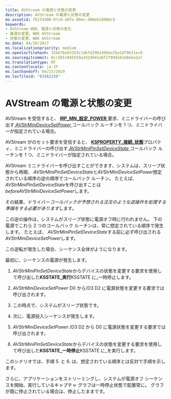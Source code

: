 ```yaml
---
title: AVStream の電源と状態の変更
description: AVStream の電源と状態の変更
ms.assetid: f62f4306-97c0-40fe-89ec-d08eb18988c9
keywords:
- AVStream WDK、電源と状態の変化
- 電源の変更、WDK AVStream
- 状態の変更、WDK AVStream
ms.date: 04/20/2017
ms.localizationpriority: medium
ms.openlocfilehash: 32b676e55353c1dbfd290149bba7ba1d79631ec0
ms.sourcegitcommit: 0cc5051945559a242d941a6f2799d161d8eba2a7
ms.translationtype: MT
ms.contentlocale: ja-JP
ms.lasthandoff: 04/23/2019
ms.locfileid: "63362230"
---
```

# <a name="power-and-state-changes-in-avstream"></a>AVStream の電源と状態の変更


AVStream を受信すると、 [ **IRP\_MN\_設定\_POWER** ](https://msdn.microsoft.com/library/windows/hardware/ff551744)要求、ミニドライバーの呼び出す[ *AVStrMiniDeviceSetPower* ](https://msdn.microsoft.com/library/windows/hardware/ff554309)コールバック ルーチンを 1 つ、ミニドライバーが指定されている場合。

AVStream がのセット要求を受信すると、 [ **KSPROPERTY\_接続\_状態**](https://msdn.microsoft.com/library/windows/hardware/ff565110)プロパティ、ミニドライバーの呼び出す[ *AVStrMiniPinSetDeviceState* ](https://msdn.microsoft.com/library/windows/hardware/ff556359)コールバック ルーチンを 1 つ、ミニドライバーが指定されている場合。

AVStream ミニドライバーを呼び出すことができます、システムは、スリープ状態から再開、 *AVStrMiniPinSetDeviceState*と*AVStrMiniDeviceSetPower*想定されている順序の逆の順序でコールバック ルーチン。 たとえば、 *AVStrMiniPinSetDeviceState*を呼び出すことは*beforeAVStrMiniDeviceSetPower*します。

その結果、ドライバー*コールバックが予想される注文のような逆操作を処理する準備をする必要があります*します。

この逆の操作は、システムがスリープ状態に電源オフ時に行われません。 下の電源でこれら 2 つのコールバック ルーチンは、常に想定されている順序で発生します。 たとえば、 *AVStrMiniPinSetDeviceState*する前に必ず呼び出される*AVStrMiniDeviceSetPower*します。

この逆転が発生した場合、シーケンス全体がようになります。

最初に、シーケンスの電源が発生します。

1.  *AVStrMiniPinSetDeviceState*からデバイスの状態を変更する要求を使用して呼び出した**KSSTATE\_実行**KSSTATE に\_一時停止します。

2.  *AVStrMiniDeviceSetPower* D0 から/D3 D2 に電源状態を変更する要求では呼び出されます。

3.  この時点で、システムがスリープ状態です。

4.  次に、電源投入シーケンスが発生します。

5.  *AVStrMiniDeviceSetPower*  /D3 D2 から D0 に電源状態を変更する要求では呼び出されます。

6.  *AVStrMiniPinSetDeviceState*からデバイスの状態を変更する要求を使用して呼び出した**KSSTATE\_一時停止**KSSTATE に\_を実行します。

このシナリオでは、手順 5. と 6. は、想定されている順序とは反対で手順を示します。

さらに、アプリケーションをストリーミングし、システムが電源オフ シーケンスを開始、実行しているキャプチャ グラフは一時停止状態で配置常に。 グラフが既に停止されている場合は、停止したままです。

 

 




